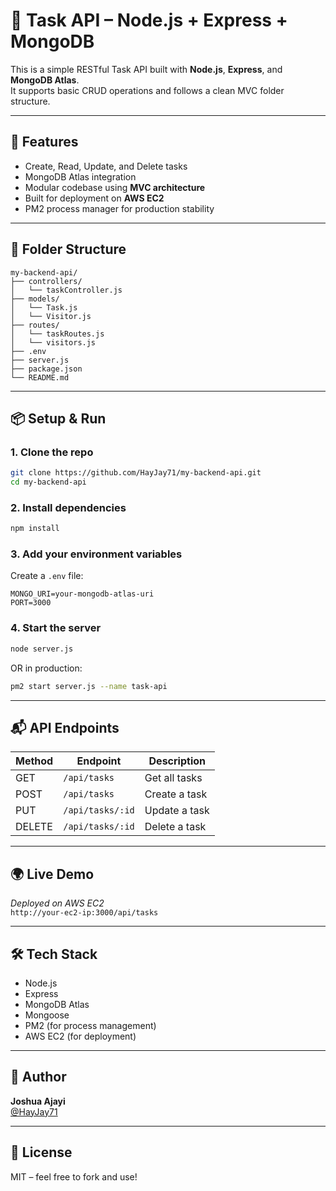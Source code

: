# 🧠 Task API – Node.js + Express + MongoDB

This is a simple RESTful Task API built with **Node.js**, **Express**, and **MongoDB Atlas**.  
It supports basic CRUD operations and follows a clean MVC folder structure.

---

## 🚀 Features

- Create, Read, Update, and Delete tasks
- MongoDB Atlas integration
- Modular codebase using **MVC architecture**
- Built for deployment on **AWS EC2**
- PM2 process manager for production stability

---

## 📁 Folder Structure

```
my-backend-api/
├── controllers/
│   └── taskController.js
├── models/
│   └── Task.js
│   └── Visitor.js
├── routes/
│   └── taskRoutes.js
│   └── visitors.js
├── .env
├── server.js
├── package.json
└── README.md
```

---

## 📦 Setup & Run

### 1. Clone the repo

```bash
git clone https://github.com/HayJay71/my-backend-api.git
cd my-backend-api
```

### 2. Install dependencies

```bash
npm install
```

### 3. Add your environment variables

Create a `.env` file:

```
MONGO_URI=your-mongodb-atlas-uri
PORT=3000
```

### 4. Start the server

```bash
node server.js
```

OR in production:

```bash
pm2 start server.js --name task-api
```

---

## 📬 API Endpoints

| Method | Endpoint             | Description         |
|--------|----------------------|---------------------|
| GET    | `/api/tasks`         | Get all tasks       |
| POST   | `/api/tasks`         | Create a task       |
| PUT    | `/api/tasks/:id`     | Update a task       |
| DELETE | `/api/tasks/:id`     | Delete a task       |

---

## 🌍 Live Demo

_Deployed on AWS EC2_  
`http://your-ec2-ip:3000/api/tasks`

---

## 🛠 Tech Stack

- Node.js
- Express
- MongoDB Atlas
- Mongoose
- PM2 (for process management)
- AWS EC2 (for deployment)

---

## 🤝 Author

**Joshua Ajayi**  
[@HayJay71](https://github.com/HayJay71)

---

## 📄 License

MIT – feel free to fork and use!
